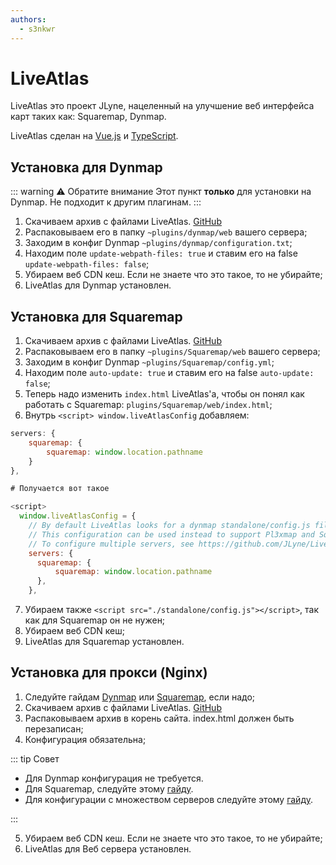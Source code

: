 ```yaml
---
authors:
  - s3nkwr
---
```


# LiveAtlas

<!-- markdownlint-disable MD029 -->
<!-- Не ошибка, а даже если и ошибка - то вайтпрессу на это по барабану -->

LiveAtlas это проект JLyne, нацеленный на улучшение веб интерфейса карт таких как: Squaremap, Dynmap.

LiveAtlas сделан на [Vue.js](https://github.com/vuejs/core) и [TypeScript](https://www.typescriptlang.org).

## Установка для Dynmap

::: warning :warning: Обратите внимание
Этот пункт **только** для установки на Dynmap.
Не подходит к другим плагинам.
:::

1. Скачиваем архив с файлами LiveAtlas. [GitHub](https://github.com/JLyne/LiveAtlas/releases/latest)
2. Распаковываем его в папку `~plugins/dynmap/web` вашего сервера;
3. Заходим в конфиг Dynmap `~plugins/dynmap/configuration.txt`;
4. Находим поле `update-webpath-files: true` и ставим его на false `update-webpath-files: false`;
5. Убираем веб CDN кеш. Если не знаете что это такое, то не убирайте;
6. LiveAtlas для Dynmap установлен.

## Установка для Squaremap

1. Скачиваем архив с файлами LiveAtlas. [GitHub](https://github.com/JLyne/LiveAtlas/releases/latest)
2. Распаковываем его в папку `~plugins/Squaremap/web` вашего сервера;
3. Заходим в конфиг Dynmap `~plugins/Squaremap/config.yml`;
4. Находим поле `auto-update: true` и ставим его на false `auto-update: false`;
5. Теперь надо изменить `index.html` LiveAtlas'а, чтобы он понял как работать с Squaremap: `plugins/Squaremap/web/index.html`;
6. Внутрь `<script> window.liveAtlasConfig` добавляем:

  ```js
  servers: {
      squaremap: {
          squaremap: window.location.pathname
      }
  },

  # Получается вот такое

  <script>
    window.liveAtlasConfig = {
      // By default LiveAtlas looks for a dynmap standalone/config.js file
      // This configuration can be used instead to support Pl3xmap and Squaremap installations as well as multiple servers (external webserver required)
      // To configure multiple servers, see https://github.com/JLyne/LiveAtlas/wiki/Configuring-Multiple-Servers.
      servers: {
        squaremap: {
            squaremap: window.location.pathname
        },
      },
  ```

7. Убираем также `<script src="./standalone/config.js"></script>`, так как для Squaremap он не нужен;
8. Убираем веб CDN кеш;
9. LiveAtlas для Squaremap установлен.

## Установка для прокси (Nginx)

1. Следуйте гайдам [Dynmap](https://github.com/webbukkit/dynmap/wiki/External-Webserver-Basics) или [Squaremap](https://github.com/jpenilla/squaremap/wiki/Internal-vs-External-Web-Server#external-server), если надо;
2. Скачиваем архив с файлами LiveAtlas. [GitHub](https://github.com/JLyne/LiveAtlas/releases/latest)
3. Распаковываем архив в корень сайта. index.html должен быть перезаписан;
4. Конфигурация обязательна;

::: tip Совет

- Для Dynmap конфигурация не требуется.
- Для Squaremap, следуйте этому [гайду](#установка-для-squaremap).
- Для конфигурации с множеством серверов следуйте этому [гайду](https://github.com/JLyne/LiveAtlas/wiki/Configuring-Multiple-Servers).

:::

5. Убираем веб CDN кеш. Если не знаете что это такое, то не убирайте;
6. LiveAtlas для Веб сервера установлен.
